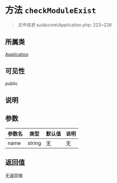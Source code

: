 # 方法 `checkModuleExist`

> *文件信息* suda\core\Application.php: 223~226

## 所属类 

[Application](../Application.md)

## 可见性

public

## 说明



## 参数


| 参数名 | 类型 | 默认值 | 说明 |
|--------|-----|-------|-------|
| name |  string | 无 | 无 |



## 返回值

无返回值

